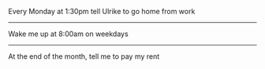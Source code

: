 Every Monday at 1:30pm tell Ulrike to go home from work

---

Wake me up at 8:00am on weekdays

---

At the end of the month, tell me to pay my rent
